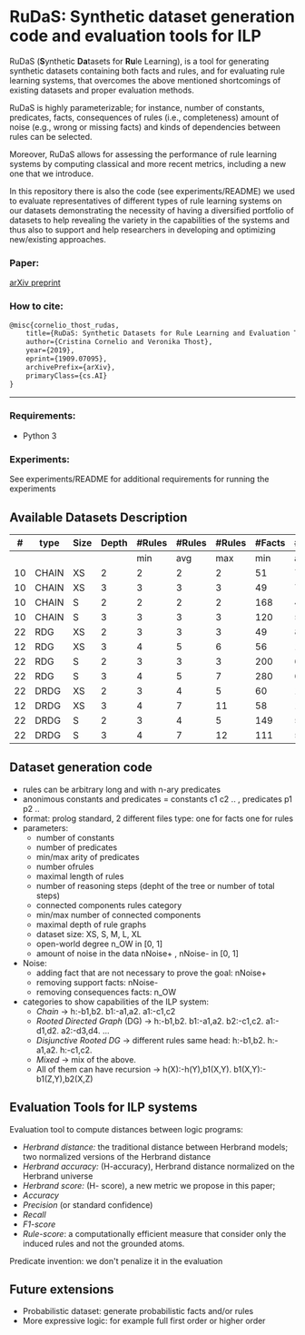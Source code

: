 # RuDaS: Synthetic dataset generation code and evaluation tools for ILP

RuDaS (**S**ynthetic **Da**tasets for **Ru**le Learning), is a tool for generating synthetic datasets containing both facts and rules, and for evaluating rule learning systems, that overcomes the above mentioned shortcomings of existing datasets and proper evaluation methods. 

RuDaS is highly parameterizable; for instance, number of constants, predicates, facts, consequences of rules (i.e., completeness) amount of noise (e.g., wrong or missing facts) and kinds of dependencies between rules can be selected. 

Moreover, RuDaS allows for assessing the performance of rule learning systems by computing classical and more recent metrics, including a new one that we introduce.

In this repository there is also the code (see experiments/README) we used to evaluate representatives of different types of rule learning systems on our datasets demonstrating the necessity of having a diversified portfolio of datasets to help revealing the variety in the capabilities of the systems and thus also to support and help researchers in developing and optimizing new/existing approaches. 

### Paper:

[arXiv preprint](https://arxiv.org/abs/1909.07095)

### How to cite:

```latex
@misc{cornelio_thost_rudas,
    title={RuDaS: Synthetic Datasets for Rule Learning and Evaluation Tools},
    author={Cristina Cornelio and Veronika Thost},
    year={2019},
    eprint={1909.07095},
    archivePrefix={arXiv},
    primaryClass={cs.AI}
}
```
---
### Requirements: 
* Python 3 
<!--TODO any others check. then create file requirements.txt)-->
###  Experiments:

See experiments/README for additional requirements for running the experiments


## Available Datasets Description

<!--add <sub> and </sub> to reduce the font-->

  
| \#  | type | Size | Depth |\#Rules|\#Rules|\#Rules|\#Facts|\#Facts|\#Facts|\#Pred|\#Pred|\#Pred|\#Const|\#Const|\#Const|
|--- | ---  | ---  | ---   | --- | ---   | --- | --- | ---   | --- | --- | ---  | --- | ---| ---   | --- |
|     |      |      |       | min |   avg |max  | min | avg   |max  | min | avg  |max  | min| avg   |max  |
| 10  |CHAIN |   XS | 2     |2    |2      |2    | 51  |74     |95   | 5   |7     |9    | 31 |47     |71   |
| 10  |CHAIN |   XS | 3     |3    |3      |3    | 49  |70     |97   | 7   |8     |  9  | 31 |43     |64   |
| 10  |CHAIN | S | 2  | 2|2|2 | 168|447|908 | 9|10|11 | 97|259|460|
|      10 |CHAIN  | S |  3 | 3|3|3 | 120|508|958 |8|10|11 | 52|230|374|
|    22 | RDG  |  XS | 2  | 3|3|3 | 49|84|122 | 6|9|11 | 28|50|84 | 
|     12 | RDG  |  XS | 3  | 4|5|6 | 56|104|172 | 8|10|11 | 41|55|75 |
|     22 |  RDG  | S | 2 | 3|3|3 | 200|646|1065 | 6|11|11 | 71|370|648   |
|     22 |RDG  |  S | 3 | 4|5|7 | 280|613|1107 | 10|11|11 | 149|297|612   |
|    22 |DRDG |  XS | 2  | 3|4|5 | 60|100|181 | 6|9|11 | 29|55|82    |
|   12 |DRDG |  XS |3  | 4|7|11 | 58|144|573 | 8|10|11 | 34|58|89   |
|    22 |DRDG |  S |2 | 3|4|5 | 149|564|1027 | 10|11|11 | 88|327|621   |
|    22 |DRDG |  S |3 | 4|7|12 | 111|540|1126 | 10|11|11 | 70|284|680   |


## Dataset generation code

* rules can be arbitrary long and with n-ary predicates
* anonimous constants and predicates = constants c1 c2 .. , predicates p1 p2 ..
* format: prolog standard, 2 different files type: one for facts one for rules
* parameters:
   * number of constants
   * number of predicates
   * min/max arity of predicates
   * number ofrules
   * maximal length of rules
   * number of reasoning steps (depht of the tree or number of total steps)
   * connected components rules category
   * min/max number of connected components
   * maximal depth of rule graphs 
   * dataset size: XS, S, M, L, XL
   * open-world degree n_OW in [0, 1]
   * amount of noise in the data nNoise+ , nNoise- in [0, 1]
* Noise:
   * adding fact that are not necessary to prove the goal: nNoise+
   * removing support facts: nNoise-
   * removing consequences facts: n_OW
* categories to show capabilities of the ILP system:
   * *Chain* -> h:-b1,b2. b1:-a1,a2. a1:-c1,c2
   * *Rooted Directed Graph* (DG) -> h:-b1,b2. b1:-a1,a2. b2:-c1,c2. a1:-d1,d2. a2:-d3,d4. ...
   * *Disjunctive Rooted DG* -> different rules same head: h:-b1,b2. h:-a1,a2. h:-c1,c2.
   * *Mixed* -> mix of the above.
   * All of them can have recursion -> h(X):-h(Y),b1(X,Y). b1(X,Y):-b1(Z,Y),b2(X,Z)

<!--TODO: Add figure for categories-->

## Evaluation Tools for ILP systems

Evaluation tool to compute distances between logic programs:
* *Herbrand distance:* the traditional distance between Herbrand models; two normalized versions of the Herbrand distance
* *Herbrand accuracy:* (H-accuracy), Herbrand distance normalized on the Herbrand universe
* *Herbrand score:* (H- score), a new metric we propose in this paper;
* *Accuracy*
* *Precision* (or standard confidence)
* *Recall*
* *F1-score*
* *Rule-score*: a computationally efficient measure that consider only the induced rules and not the grounded atoms.


Predicate invention: we don't penalize it in the evaluation


## Future extensions
* Probabilistic dataset: generate probabilistic facts and/or rules
* More expressive logic: for example full first order or higher order
<!--ADD MORE-->

